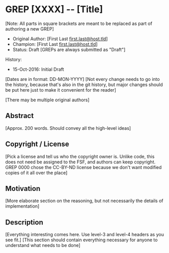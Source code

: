 # GREP [XXXX] -- [Title]

[Note: All parts in square brackets are meant to be replaced as part of
authoring a new GREP]

- Original Author: [First Last <first.last@host.tld>]
- Champion: [First Last <first.last@host.tld>]
- Status: Draft [GREPs are always submitted as "Draft"]

History:
- 15-Oct-2016: Initial Draft

[Dates are in format: DD-MON-YYYY]
[Not every change needs to go into the history, because that's also in the git
history, but major changes should be put here just to make it convenient for the
reader]

[There may be multiple original authors]

## Abstract

[Approx. 200 words. Should convey all the high-level ideas]

## Copyright / License

[Pick a license and tell us who the copyright owner is. Unlike code, this does
not need be assigned to the FSF, and authors can keep copyright. GREP 0000
chose the CC-BY-ND license because we don't want modified copies of it all over
the place]

## Motivation

[More elaborate section on the reasoning, but not necessarily the details of
implementation]

## Description

[Everything interesting comes here. Use level-3 and level-4 headers as you see
fit.]
[This section should contain everything necessary for anyone to understand what
needs to be done]

